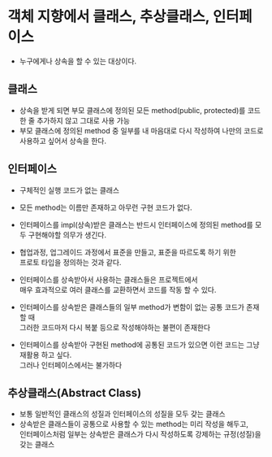 # 객체 지향에서 클래스, 추상클래스, 인터페이스
* 누구에게나 상속을 할 수 있는 대상이다.

## 클래스
* 상속을 받게 되면 부모 클래스에 정의된 모든 method(public, protected)를 코드 한 줄 추가하지 않고 그대로 사용 가능
* 부모 클래스에 정의된 method 중 일부를 내 마음대로 다시 작성하여 나만의 코드로 사용하고 싶어서 상속을 한다.

## 인터페이스
* 구체적인 실행 코드가 없는 클래스
* 모든 method는 이름만 존재하고 아무런 구현 코드가 없다.
* 인터페이스를 impl(상속)받은 클래스는 반드시 인터페이스에 정의된 method를 모두 구현해야할 의무가 생긴다.
* 협업과정, 업그레이드 과정에서 표준을 만들고, 표준을 따르도록 하기 위한  
프로토 타입을 정의하는 것과 같다.
* 인터페이스를 상속받아서 사용하는 클래스들은 프로젝트에서  
매우 효과적으로 여러 클래스를 교환하면서 코드를 작동 할 수 있다.

* 인터페이스를 상속받은 클래스들의 일부 method가 변함이 없는 공통 코드가 존재할 때  
그러한 코드마저 다시 복붙 등으로 작성해야하는 불편이 존재한다

* 인터페이스를 상속받아 구현된 method에 공통된 코드가 있으면 이런 코드는 그냥 재활용 하고 싶다.  
그러나 인터페이스에서는 불가하다 

## 추상클래스(Abstract Class)
* 보통 일반적인 클래스의 성질과 인터페이스의 성질을 모두 갖는 클래스
* 상속받은 클래스들이 공통으로 사용할 수 있는 method는 미리 작성을 해두고,  
인터페이스처럼 일부는 상속받은 클래스가 다시 작성하도록 강제하는 규정(성질)을 갖는 클래스